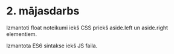 # 2. mājasdarbs

Izmantoti float noteikumi iekš CSS priekš aside.left un aside.right elementiem. 

Izmantota ES6 sintakse iekš JS faila.